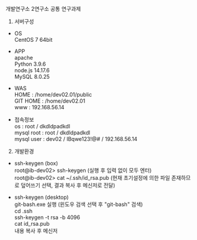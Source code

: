 개발연구소 2연구소 공통 연구과제

1. 서버구성
 - OS<br>
   CentOS 7 64bit

 - APP<br>
   apache<br>
   Python 3.9.6<br>
   node.js 14.17.6<br>
   MySQL 8.0.25

 - WAS<br>
   HOME : /home/dev02.01/public<br>
   GIT HOME : /home/dev02.01<br>
   www : 192.168.56.14

 - 접속정보<br>
   os : root / dkdldpadkdl<br>
   mysql root : root / dkdldpadkdl<br>
   mysql user : dev02 / IBqwe123!@# / 192.168.56.14

2. 개발환경
 - ssh-keygen (box)<br>
   root@ib-dev02> ssh-keygen (실행 후 입력 없이 모두 엔터)<br>
   root@ib-dev02> cat ~/.ssh/id_rsa.pub (현재 초기설정에 의한 파일 존재하므로 덮어쓰기 선택, 결과 복사 후 메신저로 전달)

 - ssh-keygen (desktop)<br>
   git-bash.exe 실행 (윈도우 검색 선택 후 "git-bash" 검색)<br>
   cd .ssh<br>
   ssh-keygen -t rsa -b 4096<br>
   cat id_rsa.pub<br>
   내용 복사 후 메신저
